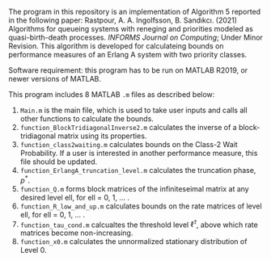 The program in this repository is an implementation of Algorithm 5 reported in the following paper: Rastpour, A. A. Ingolfsson, B. Sandıkcı. (2021) Algorithms for queueing systems with reneging and priorities modeled as quasi-birth-death processes. *INFORMS Journal on Computing*; Under Minor Revision. This algorithm is developed for calculateing bounds on performance measures of an Erlang A system with two priority classes.

Software requirement: this program has to be run on MATLAB R2019, or newer versions of MATLAB.

This program includes 8 MATLAB `.m` files as described below:
1. `Main.m` is the main file, which is used to take user inputs and calls all other functions to calculate the bounds.
2. `function_BlockTridiagonalInverse2.m` calculates the inverse of a block-tridiagonal matrix using its properties.
3. `function_class2waiting.m` calculates bounds on the Class-2 Wait Probability. If a user is interested in another performance measure, this file should be updated.
4. `function_ErlangA_truncation_level.m` calculates the truncation phase, $p^\ast$.
5. `function_Q.m` forms block matrices of the infiniteseimal matrix at any desired level ell, for ell = 0, 1, ... .
6. `function_R_low_and_up.m` calculates bounds on the rate matrices of level ell, for ell = 0, 1, ... .
7. `function_tau_cond.m` calcualtes the threshold level $\ell^\tau$, above which rate matrices become non-increasing.
8. `function_x0.m` calculates the unnormalized stationary distribution of Level 0.
